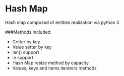 # Hash Map

Hash map composed of entities realization via python 3

###Methods included:
* Getter by key
* Value setter by key
* len() support
* in support
* Hash Map resize method by capacity
* Values, keys and items iterators methods